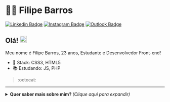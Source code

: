 # :man_technologist: Filipe Barros

[![Linkedin Badge](https://img.shields.io/badge/-LinkedIn-blue?style=for-the-badge&logo=Linkedin&logoColor=white&link=https://www.linkedin.com/in/lucas-bittencourt/)](https://www.linkedin.com/in/isaac-barreto-3b3a57113/)
[![Instagram Badge](https://img.shields.io/badge/Instagram-E4405F?style=for-the-badge&logo=instagram&logoColor=white)](https://www.instagram.com/filipe_barrosg/)
[![Outlook Badge](https://img.shields.io/badge/Microsoft_Outlook-0078D4?style=for-the-badge&logo=microsoft-outlook&logoColor=white)](Filipe.araujo9@outlook.com)



## Olá! <img src="https://github.com/lucasgdb/lucasgdb/blob/master/assets/hi.gif" width="22px">

Meu nome é Filipe Barros, 23 anos, Estudante e Desenvolvedor Front-end!

- :blue_heart: Stack: CSS3, HTML5
- :books: Estudando: JS, PHP


 

> :octocat: []()

---

<details>
  <summary> <b> Quer saber mais sobre mim? </b> <i>(Clique aqui para expandir)</i> </summary>
  <br>

  <a href="https://github.com/anuraghazra/github-readme-stats">
    <img align="center" src="https://github-readme-stats.vercel.app/api?username=filipebarrosg&show_icons=true&count_private=true&theme=radical&hide=issues" />
  </a>

  ## Algumas Tecnologias

  ![HTML5](https://img.shields.io/badge/-HTML5-E34F26?style=flat-square&logo=html5&logoColor=white)
  ![CSS3](https://img.shields.io/badge/-CSS3-549FDE?style=flat-square&logo=css3&logoColor=white)
  ![JavaScript](https://img.shields.io/badge/-JavaScript-F7B93E?style=flat-square&logo=javascript&logoColor=fff)
  ![Git](https://img.shields.io/badge/-Git-F05032?style=flat-square&logo=git&logoColor=white)
  ![VSCode](https://img.shields.io/badge/-VSCode-0085D1?style=flat-square&logo=visual-studio-code&logoColor=white)
  ![Linux](https://img.shields.io/badge/-Linux-16C60C?style=flat-square&logo=linux&logoColor=white)
  ![Windows](https://img.shields.io/badge/-Windows-00ADEF?style=flat-square&logo=windows&logoColor=white)
</details>
